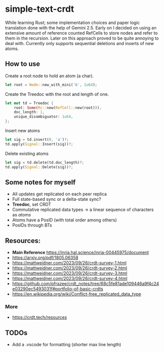 # simple-text-crdt

While learning Rust; some implementation choices and paper logic translation done with the help of Gemini 2.5. Early on I decided on using an extensive amount of reference counted RefCells to store nodes and refer to them in the recursion. Later on this approach proved to be quite annoying to deal with. Currently only supports sequential deletions and inserts of new atoms.

## How to use

Create a root node to hold an atom (a char).

```rust
let root = Node::new_with_mini('b', 1u64);
```

Create the Treedoc with the root and length of one.

```rust
let mut td = Treedoc {
    root: Some(Rc::new(RefCell::new(root))),
    doc_length: 1,
    unique_disambiguator: 1u64,
};
```

Insert new atoms

```rust
let sig = td.insert(0, 'a')?;
td.apply(Signal::Insert(sig))?;
```

Delete existing atoms

```rust
let sig = td.delete(td.doc_length)?;
td.apply(Signal::Delete(sig))?;
```

## Some notes for myself

- All updates get replicated on each peer replica
- Full state-based sync or a delta-state sync?
- **Treedoc**, set CRDT
- Commutative replicated data types -> a linear sequence of characters as _atoms_
- Atoms have a PosID (with total order among others)
- PosIDs through BTs

## Resources:

- **Main Reference** https://inria.hal.science/inria-00445975/document
- https://arxiv.org/pdf/1805.06358
- https://mattweidner.com/2023/09/26/crdt-survey-1.html
- https://mattweidner.com/2023/09/26/crdt-survey-2.html
- https://mattweidner.com/2023/09/26/crdt-survey-3.html
- https://mattweidner.com/2023/09/26/crdt-survey-4.html
- https://github.com/pfrazee/crdt_notes/tree/68c5fe81ade109446a9f4c24e03290ec5493031f#portfolio-of-basic-crdts
- https://en.wikipedia.org/wiki/Conflict-free_replicated_data_type

### More

- https://crdt.tech/resources

## TODOs

- Add a .vscode for formatting (shorter max line length)
